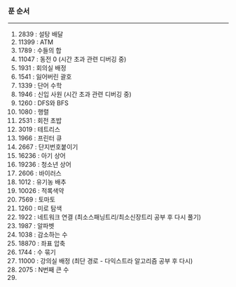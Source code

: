 ### 푼 순서  
---------------------------------------------------  
1. 2839 : 설탕 배달  
2. 11399 : ATM  
3. 1789 : 수들의 합  
4. 11047 : 동전 0 (시간 초과 관련 디버깅 중)  
5. 1931 : 회의실 배정  
6. 1541 : 잃어버린 괄호  
7. 1339 : 단어 수학  
8. 1946 : 신입 사원 (시간 초과 관련 디버깅 중)  
9. 1260 : DFS와 BFS  
10. 1080 : 행렬  
11. 2531 : 회전 초밥  
12. 3019 : 테트리스  
13. 1966 : 프린터 큐  
14. 2667 : 단지번호붙이기  
15. 16236 : 아기 상어  
16. 19236 : 청소년 상어  
17. 2606 : 바이러스  
18. 1012 : 유기농 배추  
19. 10026 : 적록색약  
20. 7569 : 토마토  
21. 1260 : 미로 탐색  
22. 1922 : 네트워크 연결 (최소스패닝트리/최소신장트리 공부 후 다시 풀기)  
23. 1987 : 알파벳  
24. 1038 : 감소하는 수
25. 18870 : 좌표 압축
26. 1744 : 수 묶기
27. 11000 : 강의실 배정 (최단 경로 - 다익스트라 알고리즘 공부 후 다시)
28. 2075 : N번째 큰 수
29. 
